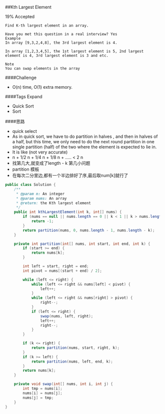 ##Kth Largest Element

19% Accepted

	Find K-th largest element in an array.

	Have you met this question in a real interview? Yes
	Example
	In array [9,3,2,4,8], the 3rd largest element is 4.

	In array [1,2,3,4,5], the 1st largest element is 5, 2nd largest element is 4, 3rd largest element is 3 and etc.

	Note
	You can swap elements in the array

####Challenge
- O(n) time, O(1) extra memory.

####Tags Expand
- Quick Sort
- Sort


####思路
- quick select
- As in quick sort, we have to do partition in halves , and then in halves of a half, but this time, we only need to do the next round partition in one single partition (half) of the two where the element is expected to lie in.
- It is like (not very accurate)
- n + 1/2 n + 1/4 n + 1/8 n + ..... < 2 n
- 找第几大,就变成了length - k 第几小问题
- partition 模板
- 在每次二分里边,都有一个半边排好了序,最后取num[k]就行了

```java
public class Solution {
    /**
     * @param n: An integer
     * @param nums: An array
     * @return: the Kth largest element
     */
    public int kthLargestElement(int k, int[] nums) {
        if (nums == null || nums.length == 0 || k < 1 || k > nums.length){
            return -1;
        }
        return partition(nums, 0, nums.length - 1, nums.length - k);
    }

    private int partition(int[] nums, int start, int end, int k) {
        if (start >= end) {
            return nums[k];
        }

        int left = start, right = end;
        int pivot = nums[(start + end) / 2];

        while (left <= right) {
            while (left <= right && nums[left] < pivot) {
                left++;
            }
            while (left <= right && nums[right] > pivot) {
                right--;
            }
            if (left <= right) {
                swap(nums, left, right);
                left++;
                right--;
            }
        }

        if (k <= right) {
            return partition(nums, start, right, k);
        }
        if (k >= left) {
            return partition(nums, left, end, k);
        }
        return nums[k];
    }    

    private void swap(int[] nums, int i, int j) {
        int tmp = nums[i];
        nums[i] = nums[j];
        nums[j] = tmp;
    }
}

```
